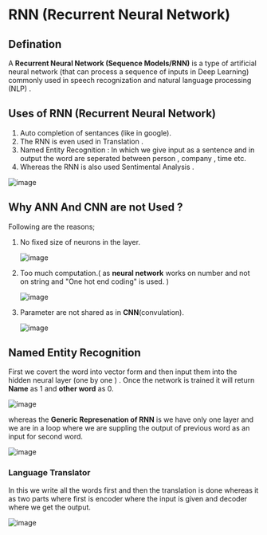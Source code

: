 #  RNN (Recurrent Neural Network)

## Defination
A **Recurrent Neural Network (Sequence Models/RNN)** is a type of artificial neural network (that can process a sequence of inputs in Deep Learning) commonly used in speech recognization and natural language processing (NLP) .

## Uses of **RNN (Recurrent Neural Network)**
1. Auto completion of sentances (like in google).
2. The RNN is even used in Translation .
3. Named Entity Recognition : In which we give input as a sentence and in output the word are seperated between person , company , time etc. 
4. Whereas the RNN is also used  Sentimental Analysis . 

![image](https://user-images.githubusercontent.com/85950108/122661348-fd564d80-d1a6-11eb-8106-4f7e5b1dee65.png)

## Why ANN And CNN are not Used ?
Following are the reasons;
1. No fixed size of neurons in the layer.

   ![image](https://user-images.githubusercontent.com/85950108/122661491-87eb7c80-d1a8-11eb-89c4-fadd98577951.png)

2. Too much computation.( as **neural network** works on number and not on string and "One hot end     coding" is used. )

   ![image](https://user-images.githubusercontent.com/85950108/122661503-a3568780-d1a8-11eb-9d1b-b4642da44f5e.png)

3. Parameter are not shared as in **CNN**(convulation).

   ![image](https://user-images.githubusercontent.com/85950108/122661472-5bcffb80-d1a8-11eb-9379-a21c116ba0cb.png)


##  Named Entity Recognition
First we covert the word into vector form and then  input them into the  hidden neural layer (one by one ) . Once the network is trained it will return **Name** as 1 and **other word** as 0.

![image](https://user-images.githubusercontent.com/85950108/122661209-57eeaa00-d1a5-11eb-9011-013a94c3988d.png)

whereas the **Generic Represenation of RNN** is we have only one layer and we are in a loop where we are suppling the output of previous word as an input for second word. 

![image](https://user-images.githubusercontent.com/85950108/122661245-c7fd3000-d1a5-11eb-9350-4715229068be.png)

### Language Translator 
In this we write all the words first and then the translation is done whereas it as two parts where first is encoder where the input is given and decoder where we get the output.

![image](https://user-images.githubusercontent.com/85950108/122661654-304e1080-d1aa-11eb-8d7d-dc7f69832efa.png)

